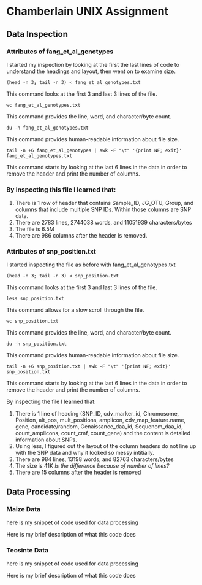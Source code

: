 # Chamberlain UNIX Assignment

## Data Inspection

### Attributes of fang_et_al_genotypes

I started my inspection by looking at the first the last lines of code to understand the headings and layout, then went on to examine size.
    

    (head -n 3; tail -n 3) < fang_et_al_genotypes.txt
This command looks at the first 3 and last 3 lines of the file.

    wc fang_et_al_genotypes.txt
This command provides the line, word, and character/byte count.
  
    du -h fang_et_al_genotypes.txt
This command provides human-readable information about file size.
  
    tail -n +6 fang_et_al_genotypes | awk -F "\t" '{print NF; exit}' fang_et_al_genotypes.txt
This command starts by looking at the last 6 lines in the data in order to remove the header and print the number of columns.
 

### By inspecting this file I learned that:
1. There is 1 row of header that contains Sample_ID, JG_OTU, Group, and columns that include multiple SNP IDs. Within those columns are SNP data. 
2. There are 2783 lines, 2744038 words, and 11051939 characters/bytes
3. The file is 6.5M
4. There are 986 columns after the header is removed.


### Attributes of snp_position.txt

I started inspecting the file as before with fang_et_al_genotypes.txt

    (head -n 3; tail -n 3) < snp_position.txt
 This command looks at the first 3 and last 3 lines of the file.
    
    less snp_position.txt
This command allows for a slow scroll through the file.

    wc snp_position.txt
This command provides the line, word, and character/byte count.
    
    du -h snp_position.txt
This command provides human-readable information about file size.

    tail -n +6 snp_position.txt | awk -F "\t" '{print NF; exit}' snp_position.txt
This command starts by looking at the last 6 lines in the data in order to remove the header and print the number of columns.

By inspecting the file I learned that:
1. There is 1 line of heading (SNP_ID, cdv_marker_id, Chromosome, Position, alt_pos, mult_positions, amplicon, cdv_map_feature.name, gene,   candidate/random, Genaissance_daa_id,   Sequenom_daa_id, count_amplicons, count_cmf, count_gene) and the content is detailed information about SNPs.
2. Using less, I figured out the layout of the column headers do not line up with the SNP data and why it looked so messy intitially.
3. There are 984 lines, 13198 words, and 82763 characters/bytes
4. The size is 41K *Is the difference because of number of lines?*
5. There are 15 columns after the header is removed


## Data Processing

### Maize Data

here is my snippet of code used for data processing

Here is my brief description of what this code does

### Teosinte Data

here is my snippet of code used for data processing

Here is my brief description of what this code does
